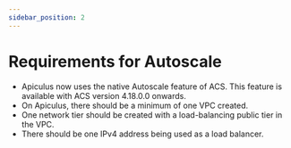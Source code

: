 ```yaml
---
sidebar_position: 2
---
```

# Requirements for Autoscale

- Apiculus now uses the native Autoscale feature of ACS. This feature is available with ACS version 4.18.0.0 onwards. 
- On Apiculus, there should be a minimum of one VPC created.
- One network tier should be created with a load-balancing public tier in the VPC.
- There should be one IPv4 address being used as a load balancer.





